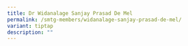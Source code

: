 ```yaml
---
title: Dr Widanalage Sanjay Prasad De Mel
permalink: /smtg-members/widanalage-sanjay-prasad-de-mel/
variant: tiptap
description: ""
---
```

